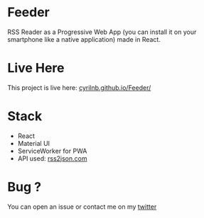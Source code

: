 # Feeder

RSS Reader as a Progressive Web App (you can install it on your smartphone like a native application) made in React.

# Live Here
This project is live here: [cyrilnb.github.io/Feeder/](https://cyrilnb.github.io/Feeder-PWA/)

# Stack

- React
- Material UI
- ServiceWorker for PWA
- API used: [rss2json.com](https://rss2json.com)

# Bug ?
You can open an issue or contact me on my [twitter](https://twitter.com/CyrilNb)
